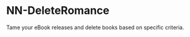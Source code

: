 NN-DeleteRomance
================

Tame your eBook releases and delete books based on specific criteria.